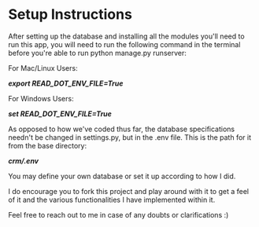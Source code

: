 # Setup Instructions 

After setting up the database and installing all the modules you'll need to run this app, you will need to run the following command in the terminal before you're able to run python manage.py runserver:

For Mac/Linux Users:

***export READ_DOT_ENV_FILE=True***

For Windows Users:

***set READ_DOT_ENV_FILE=True***

As opposed to how we've coded thus far, the database specifications needn't be changed in settings.py, but in the .env file. This is the path for it from the base directory: 

***crm/.env***

You may define your own database or set it up according to how I did.

I do encourage you to fork this project and play around with it to get a feel of it and the various functionalities I have implemented within it.

Feel free to reach out to me in case of any doubts or clarifications :)
